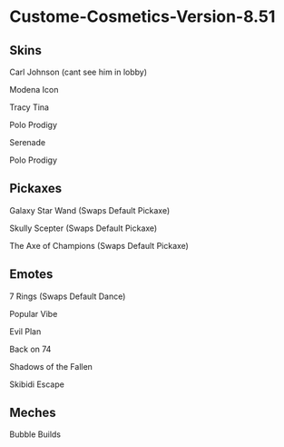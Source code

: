 # Custome-Cosmetics-Version-8.51

## Skins
Carl Johnson (cant see him in lobby)

Modena Icon 

Tracy Tina 

Polo Prodigy 

Serenade

Polo Prodigy

## Pickaxes
Galaxy Star Wand (Swaps Default Pickaxe)

Skully Scepter (Swaps Default Pickaxe)

The Axe of Champions (Swaps Default Pickaxe)

## Emotes
 7 Rings (Swaps Default Dance)

 Popular Vibe

Evil Plan

Back on 74

Shadows of the Fallen

Skibidi Escape 
## Meches
Bubble Builds
